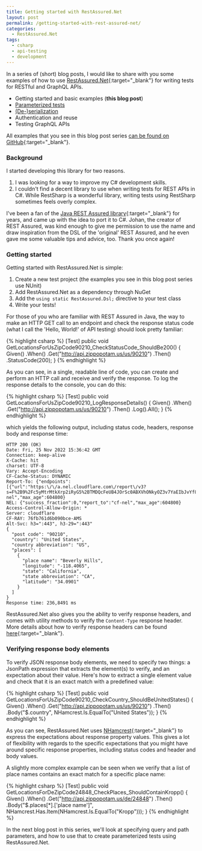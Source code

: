 ```yaml
---
title: Getting started with RestAssured.Net
layout: post
permalink: /getting-started-with-rest-assured-net/
categories:
  - RestAssured.Net
tags:
  - csharp
  - api-testing
  - development
---
```

In a series of (short) blog posts, I would like to share with you some examples of how to use [RestAssured.Net](https://github.com/basdijkstra/rest-assured-net){:target="_blank"} for writing tests for RESTful and GraphQL APIs.

* Getting started and basic examples (**this blog post**)
* [Parameterized tests](/parameterizing-tests-in-rest-assured-net/)
* [(De-)serialization](/deserializing-json-and-xml-in-rest-assured-net/)
* Authentication and reuse
* Testing GraphQL APIs

All examples that you see in this blog post series [can be found on GitHub](https://github.com/basdijkstra/rest-assured-net-examples){:target="_blank"}.

### Background
I started developing this library for two reasons.

1. I was looking for a way to improve my C# development skills.
2. I couldn't find a decent library to use when writing tests for REST APIs in C#. While RestSharp is a wonderful library, writing tests using RestSharp sometimes feels overly complex.

I've been a fan of the [Java REST Assured library](https://rest-assured.io/){:target="_blank"} for years, and came up with the idea to port it to C#. Johan, the creator of REST Assured, was kind enough to give me permission to use the name and draw inspiration from the DSL of the 'original' REST Assured, and he even gave me some valuable tips and advice, too. Thank you once again!

### Getting started
Getting started with RestAssured.Net is simple:

1. Create a new test project (the examples you see in this blog post series use NUnit)
2. Add RestAssured.Net as a dependency through NuGet
3. Add the `using static RestAssured.Dsl;` directive to your test class
4. Write your tests!

For those of you who are familiar with REST Assured in Java, the way to make an HTTP GET call to an endpoint and check the response status code (what I call the 'Hello, World!' of API testing) should look pretty familiar:

{% highlight csharp %}
[Test]
public void GetLocationsForUsZipCode90210_CheckStatusCode_ShouldBe200()
{
    Given()
    .When()
    .Get("http://api.zippopotam.us/us/90210")
    .Then()
    .StatusCode(200);
}
{% endhighlight %}

As you can see, in a single, readable line of code, you can create and perform an HTTP call and receive and verify the response. To log the response details to the console, you can do this:

{% highlight csharp %}
[Test]
public void GetLocationsForUsZipCode90210_LogResponseDetails()
{
    Given()
    .When()
    .Get("http://api.zippopotam.us/us/90210")
    .Then()
    .Log().All();
}
{% endhighlight %}

which yields the following output, including status code, headers, response body and response time:

```
HTTP 200 (OK)
Date: Fri, 25 Nov 2022 15:36:42 GMT
Connection: keep-alive
X-Cache: hit
charset: UTF-8
Vary: Accept-Encoding
CF-Cache-Status: DYNAMIC
Report-To: {"endpoints":[{"url":"https:\/\/a.nel.cloudflare.com\/report\/v3?s=F%2B9%2Fc5yMtrMtkXrp2iRyG5%2BTMDQcFeUB4JOrSc0ABXVhONkyOZ3v7YaEIbJvYf8%2BISAuIB1hcqM6%2FXduvAewxDqpJgvmSaGELqH6hGYit7Xg86VKOdHNQQvQY0kd0h90T4wcu35VhRKaeztSyd7AAQ%3D%3D"}],"group":"cf-nel","max_age":604800}
NEL: {"success_fraction":0,"report_to":"cf-nel","max_age":604800}
Access-Control-Allow-Origin: *
Server: cloudflare
CF-RAY: 76fb761d6b090bce-AMS
Alt-Svc: h3=":443", h3-29=":443"
{
  "post code": "90210",
  "country": "United States",
  "country abbreviation": "US",
  "places": [
    {
      "place name": "Beverly Hills",
      "longitude": "-118.4065",
      "state": "California",
      "state abbreviation": "CA",
      "latitude": "34.0901"
    }
  ]
}
Response time: 236,8491 ms
```

RestAssured.Net also gives you the ability to verify response headers, and comes with utility methods to verify the `Content-Type` response header. More details about how to verify response headers can be found [here](https://github.com/basdijkstra/rest-assured-net/wiki/Usage-Guide#header-values){:target="_blank"}.

### Verifying response body elements
To verify JSON response body elements, we need to specify two things: a JsonPath expression that extracts the element(s) to verify, and an expectation about their value. Here's how to extract a single element value and check that it is an exact match with a predefined value:

{% highlight csharp %}
[Test]
public void GetLocationsForUsZipCode90210_CheckCountry_ShouldBeUnitedStates()
{
    Given()
    .When()
    .Get("http://api.zippopotam.us/us/90210")
    .Then()
    .Body("$.country", NHamcrest.Is.EqualTo("United States"));
}
{% endhighlight %}

As you can see, RestAssured.Net uses [NHamcrest](https://github.com/nhamcrest/NHamcrest){:target="_blank"} to express the expectations about response property values. This gives a lot of flexibility with regards to the specific expectations that you might have around specific response properties, including status codes and header and body values.

A slightly more complex example can be seen when we verify that a list of place names contains an exact match for a specific place name:

{% highlight csharp %}
[Test]
public void GetLocationsForDeZipCode24848_CheckPlaces_ShouldContainKropp()
{
    Given()
    .When()
    .Get("http://api.zippopotam.us/de/24848")
    .Then()
    .Body("$.places[*].['place name']", NHamcrest.Has.Item(NHamcrest.Is.EqualTo("Kropp")));
}
{% endhighlight %}

In the next blog post in this series, we'll look at specifying query and path parameters, and how to use that to create parameterized tests using RestAssured.Net.